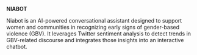 **NIABOT**

Niabot is an AI-powered conversational assistant designed to support women and communities in recognizing early signs of gender-based violence (GBV). It leverages Twitter sentiment analysis to detect trends in GBV-related discourse and integrates those insights into an interactive chatbot.
